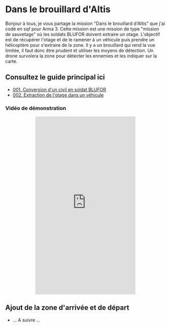 # Dans le brouillard d'Altis

Bonjour à tous, je vous partage la mission "Dans le brouillard d'Altis" que j'ai codé en sqf pour Arma 3.
Cette mission est une mission de type "mission de sauvetage" où les soldats BLUFOR doivent extraire un otage.
L'objectif est de récupérer l'otage et de le ramener à un véhicule puis prendre un hélicoptère pour s'extraire de la zone.
Il y a un brouillard qui rend la vue limitée, il faut donc être prudent et utiliser les moyens de détection.
Un drone survolera la zone pour détecter les ennemies et les indiquer sur la carte.

## Consultez le guide principal ici

- [001. Conversion d'un civil en soldat BLUFOR](./fn_OtageDevientBLUFOR/readme.md)
- [002. Extraction de l'otage dans un véhicule](./fn_ottageDansVehicule/readme.md)

### Vidéo de démonstration

<div align="center">
<iframe 
  width="315" 
  height="560" 
  src="https://www.youtube.com/embed/S-8VCvEvptc" 
  title="YouTube Short" 
  frameborder="0" 
  allowfullscreen>
</iframe>
</div>

## Ajout de la zone d'arrivée et de départ

- ... A suivre ...
